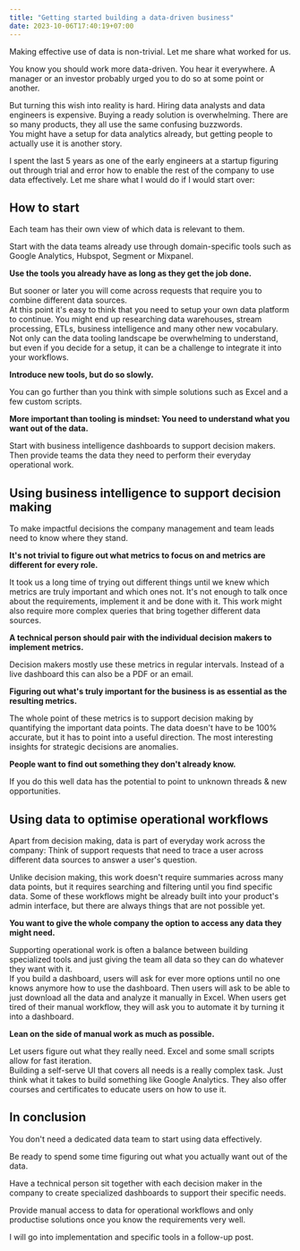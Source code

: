 ```yaml
---
title: "Getting started building a data-driven business"
date: 2023-10-06T17:40:19+07:00
---
```


Making effective use of data is non-trivial. Let me share what worked for us.
<!--more-->

You know you should work more data-driven. You hear it everywhere. A manager or an investor probably urged you to do so at some point or another.

But turning this wish into reality is hard. Hiring data analysts and data engineers is expensive. Buying a ready solution is overwhelming. There are so many products, they all use the same confusing buzzwords.
<br>
You might have a setup for data analytics already, but getting people to actually use it is another story.

I spent the last 5 years as one of the early engineers at a startup figuring out through trial and error how to enable the rest of the company to use data effectively. Let me share what I would do if I would start over:


## How to start

Each team has their own view of which data is relevant to them.

Start with the data teams already use through domain-specific tools such as Google Analytics, Hubspot, Segment or Mixpanel.

**Use the tools you already have as long as they get the job done.**

But sooner or later you will come across requests that require you to combine different data sources.
<br>
At this point it's easy to think that you need to setup your own data platform to continue.
You might end up researching data warehouses, stream processing, ETLs, business intelligence and many other new vocabulary. Not only can the data tooling landscape be overwhelming to understand, but even if you decide for a setup, it can be a challenge to integrate it into your workflows.

**Introduce new tools, but do so slowly.**

You can go further than you think with simple solutions such as Excel and a few custom scripts.

**More important than tooling is mindset: You need to understand what you want out of the data.**

Start with business intelligence dashboards to support decision makers. Then provide teams the data they need to perform their everyday operational work.


## Using business intelligence to support decision making

To make impactful decisions the company management and team leads need to know where they stand.

**It's not trivial to figure out what metrics to focus on and metrics are different for every role.**

It took us a long time of trying out different things until we knew which metrics are truly important and which ones not. It's not enough to talk once about the requirements, implement it and be done with it. This work might also require more complex queries that bring together different data sources.

**A technical person should pair with the individual decision makers to implement metrics.**

Decision makers mostly use these metrics in regular intervals. Instead of a live dashboard this can also be a PDF or an email.

**Figuring out what's truly important for the business is as essential as the resulting metrics.**

The whole point of these metrics is to support decision making by quantifying the important data points. The data doesn't have to be 100% accurate, but it has to point into a useful direction.
The most interesting insights for strategic decisions are anomalies.

**People want to find out something they don't already know.**

If you do this well data has the potential to point to unknown threads & new opportunities.


## Using data to optimise operational workflows

Apart from decision making, data is part of everyday work across the company: Think of support requests that need to trace a user across different data sources to answer a user's question.

Unlike decision making, this work doesn't require summaries across many data points, but it requires searching and filtering until you find specific data. Some of these workflows might be already built into your product's admin interface, but there are always things that are not possible yet.

**You want to give the whole company the option to access any data they might need.**

Supporting operational work is often a balance between building specialized tools and just giving the team all data so they can do whatever they want with it.
<br>
If you build a dashboard, users will ask for ever more options until no one knows anymore how to use the dashboard. Then users will ask to be able to just download all the data and analyze it manually in Excel. When users get tired of their manual workflow, they will ask you to automate it by turning it into a dashboard.

**Lean on the side of manual work as much as possible.**

Let users figure out what they really need. Excel and some small scripts allow for fast iteration.
<br>
Building a self-serve UI that covers all needs is a really complex task. Just think what it takes to build something like Google Analytics. They also offer courses and certificates to educate users on how to use it.


## In conclusion

You don't need a dedicated data team to start using data effectively. 

Be ready to spend some time figuring out what you actually want out of the data.

Have a technical person sit together with each decision maker in the company to create specialized dashboards to support their specific needs.

Provide manual access to data for operational workflows and only productise solutions once you know the requirements very well.

I will go into implementation and specific tools in a follow-up post.
